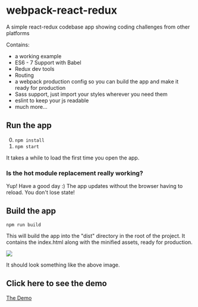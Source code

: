 # webpack-react-redux
A simple react-redux codebase app showing coding challenges from other platforms

Contains: 

* a working example
* ES6 - 7 Support with Babel
* Redux dev tools
* Routing
* a webpack production config so you can build the app and make it ready for production
* Sass support, just import your styles wherever you need them
* eslint to keep your js readable
* much more...

## Run the app

0. ```npm install```
0. ```npm start```

It takes a while to load the first time you open the app.

### Is the hot module replacement really working?

Yup! Have a good day :)
The app updates without the browser having to reload. You don't lose state!

## Build the app
```npm run build```

This will build the app into the "dist" directory in the root of the project. It contains the index.html along with the minified assets, ready for production.

<img src="https://raw.githubusercontent.com/ankitatechie/code-challenges/master/app/images/screenshot.png">

It should look something like the above image.

## Click here to see the demo 

<a href="http://ankitatechie.github.io/code-challenges">The Demo</a>
